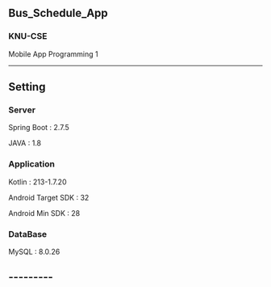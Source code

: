 ## Bus_Schedule_App

### KNU-CSE
Mobile App Programming 1

---------

## Setting

### Server

Spring Boot : 2.7.5

JAVA : 1.8

### Application

Kotlin : 213-1.7.20

Android Target SDK : 32

Android Min SDK : 28

### DataBase

MySQL : 8.0.26

## ---------

